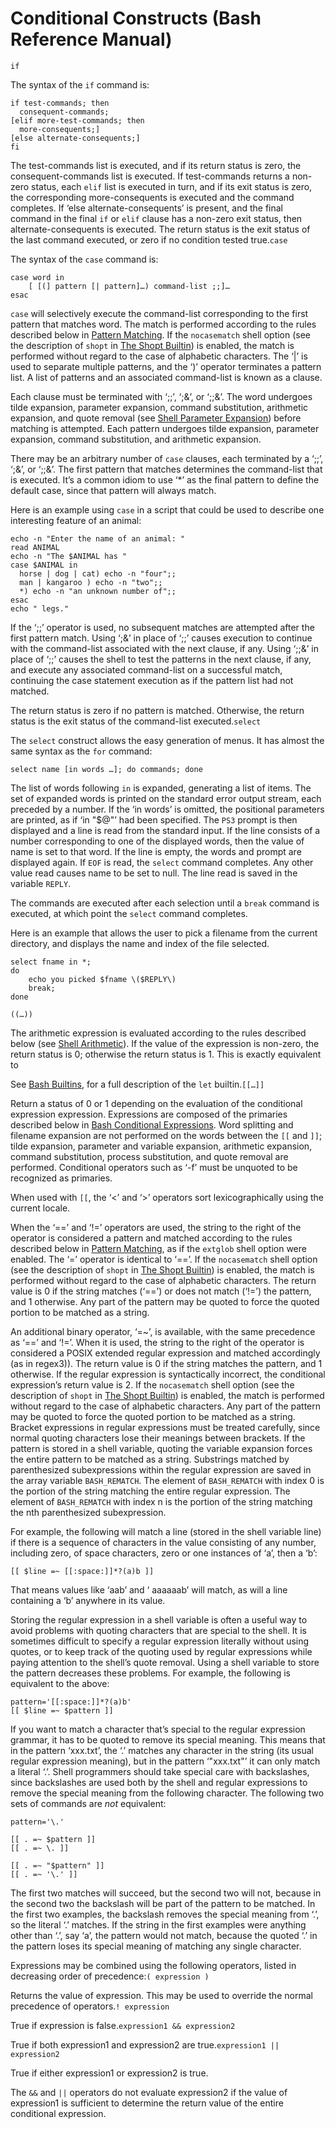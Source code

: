 # Conditional Constructs \(Bash Reference Manual\)

`if`

The syntax of the `if` command is:

```text
if test-commands; then
  consequent-commands;
[elif more-test-commands; then
  more-consequents;]
[else alternate-consequents;]
fi
```

The test-commands list is executed, and if its return status is zero, the consequent-commands list is executed. If test-commands returns a non-zero status, each `elif` list is executed in turn, and if its exit status is zero, the corresponding more-consequents is executed and the command completes. If ‘else alternate-consequents’ is present, and the final command in the final `if` or `elif` clause has a non-zero exit status, then alternate-consequents is executed. The return status is the exit status of the last command executed, or zero if no condition tested true.`case`

The syntax of the `case` command is:

```text
case word in
    [ [(] pattern [| pattern]…) command-list ;;]…
esac
```

`case` will selectively execute the command-list corresponding to the first pattern that matches word. The match is performed according to the rules described below in [Pattern Matching](pattern-matching-bash-reference-manual.md#Pattern-Matching). If the `nocasematch` shell option \(see the description of `shopt` in [The Shopt Builtin](the-shopt-builtin-bash-reference-manual.md#The-Shopt-Builtin)\) is enabled, the match is performed without regard to the case of alphabetic characters. The ‘\|’ is used to separate multiple patterns, and the ‘\)’ operator terminates a pattern list. A list of patterns and an associated command-list is known as a clause.

Each clause must be terminated with ‘;;’, ‘;&’, or ‘;;&’. The word undergoes tilde expansion, parameter expansion, command substitution, arithmetic expansion, and quote removal \(see [Shell Parameter Expansion](shell-parameter-expansion-bash-reference-manual.md#Shell-Parameter-Expansion)\) before matching is attempted. Each pattern undergoes tilde expansion, parameter expansion, command substitution, and arithmetic expansion.

There may be an arbitrary number of `case` clauses, each terminated by a ‘;;’, ‘;&’, or ‘;;&’. The first pattern that matches determines the command-list that is executed. It’s a common idiom to use ‘\*’ as the final pattern to define the default case, since that pattern will always match.

Here is an example using `case` in a script that could be used to describe one interesting feature of an animal:

```text
echo -n "Enter the name of an animal: "
read ANIMAL
echo -n "The $ANIMAL has "
case $ANIMAL in
  horse | dog | cat) echo -n "four";;
  man | kangaroo ) echo -n "two";;
  *) echo -n "an unknown number of";;
esac
echo " legs."
```

If the ‘;;’ operator is used, no subsequent matches are attempted after the first pattern match. Using ‘;&’ in place of ‘;;’ causes execution to continue with the command-list associated with the next clause, if any. Using ‘;;&’ in place of ‘;;’ causes the shell to test the patterns in the next clause, if any, and execute any associated command-list on a successful match, continuing the case statement execution as if the pattern list had not matched.

The return status is zero if no pattern is matched. Otherwise, the return status is the exit status of the command-list executed.`select`

The `select` construct allows the easy generation of menus. It has almost the same syntax as the `for` command:

```text
select name [in words …]; do commands; done
```

The list of words following `in` is expanded, generating a list of items. The set of expanded words is printed on the standard error output stream, each preceded by a number. If the ‘in words’ is omitted, the positional parameters are printed, as if ‘in "$@"’ had been specified. The `PS3` prompt is then displayed and a line is read from the standard input. If the line consists of a number corresponding to one of the displayed words, then the value of name is set to that word. If the line is empty, the words and prompt are displayed again. If `EOF` is read, the `select` command completes. Any other value read causes name to be set to null. The line read is saved in the variable `REPLY`.

The commands are executed after each selection until a `break` command is executed, at which point the `select` command completes.

Here is an example that allows the user to pick a filename from the current directory, and displays the name and index of the file selected.

```text
select fname in *;
do
	echo you picked $fname \($REPLY\)
	break;
done
```

`((…))`

The arithmetic expression is evaluated according to the rules described below \(see [Shell Arithmetic](shell-arithmetic-bash-reference-manual.md#Shell-Arithmetic)\). If the value of the expression is non-zero, the return status is 0; otherwise the return status is 1. This is exactly equivalent to

See [Bash Builtins](bash-builtins-bash-reference-manual.md#Bash-Builtins), for a full description of the `let` builtin.`[[…]]`

Return a status of 0 or 1 depending on the evaluation of the conditional expression expression. Expressions are composed of the primaries described below in [Bash Conditional Expressions](bash-conditional-expressions-bash-reference-manual.md#Bash-Conditional-Expressions). Word splitting and filename expansion are not performed on the words between the `[[` and `]]`; tilde expansion, parameter and variable expansion, arithmetic expansion, command substitution, process substitution, and quote removal are performed. Conditional operators such as ‘-f’ must be unquoted to be recognized as primaries.

When used with `[[`, the ‘&lt;’ and ‘&gt;’ operators sort lexicographically using the current locale.

When the ‘==’ and ‘!=’ operators are used, the string to the right of the operator is considered a pattern and matched according to the rules described below in [Pattern Matching](pattern-matching-bash-reference-manual.md#Pattern-Matching), as if the `extglob` shell option were enabled. The ‘=’ operator is identical to ‘==’. If the `nocasematch` shell option \(see the description of `shopt` in [The Shopt Builtin](the-shopt-builtin-bash-reference-manual.md#The-Shopt-Builtin)\) is enabled, the match is performed without regard to the case of alphabetic characters. The return value is 0 if the string matches \(‘==’\) or does not match \(‘!=’\) the pattern, and 1 otherwise. Any part of the pattern may be quoted to force the quoted portion to be matched as a string.

An additional binary operator, ‘=~’, is available, with the same precedence as ‘==’ and ‘!=’. When it is used, the string to the right of the operator is considered a POSIX extended regular expression and matched accordingly \(as in regex3\)\). The return value is 0 if the string matches the pattern, and 1 otherwise. If the regular expression is syntactically incorrect, the conditional expression’s return value is 2. If the `nocasematch` shell option \(see the description of `shopt` in [The Shopt Builtin](the-shopt-builtin-bash-reference-manual.md#The-Shopt-Builtin)\) is enabled, the match is performed without regard to the case of alphabetic characters. Any part of the pattern may be quoted to force the quoted portion to be matched as a string. Bracket expressions in regular expressions must be treated carefully, since normal quoting characters lose their meanings between brackets. If the pattern is stored in a shell variable, quoting the variable expansion forces the entire pattern to be matched as a string. Substrings matched by parenthesized subexpressions within the regular expression are saved in the array variable `BASH_REMATCH`. The element of `BASH_REMATCH` with index 0 is the portion of the string matching the entire regular expression. The element of `BASH_REMATCH` with index n is the portion of the string matching the nth parenthesized subexpression.

For example, the following will match a line \(stored in the shell variable line\) if there is a sequence of characters in the value consisting of any number, including zero, of space characters, zero or one instances of ‘a’, then a ‘b’:

```text
[[ $line =~ [[:space:]]*?(a)b ]]
```

That means values like ‘aab’ and ‘ aaaaaab’ will match, as will a line containing a ‘b’ anywhere in its value.

Storing the regular expression in a shell variable is often a useful way to avoid problems with quoting characters that are special to the shell. It is sometimes difficult to specify a regular expression literally without using quotes, or to keep track of the quoting used by regular expressions while paying attention to the shell’s quote removal. Using a shell variable to store the pattern decreases these problems. For example, the following is equivalent to the above:

```text
pattern='[[:space:]]*?(a)b'
[[ $line =~ $pattern ]]
```

If you want to match a character that’s special to the regular expression grammar, it has to be quoted to remove its special meaning. This means that in the pattern ‘xxx.txt’, the ‘.’ matches any character in the string \(its usual regular expression meaning\), but in the pattern ‘"xxx.txt"’ it can only match a literal ‘.’. Shell programmers should take special care with backslashes, since backslashes are used both by the shell and regular expressions to remove the special meaning from the following character. The following two sets of commands are _not_ equivalent:

```text
pattern='\.'

[[ . =~ $pattern ]]
[[ . =~ \. ]]

[[ . =~ "$pattern" ]]
[[ . =~ '\.' ]]
```

The first two matches will succeed, but the second two will not, because in the second two the backslash will be part of the pattern to be matched. In the first two examples, the backslash removes the special meaning from ‘.’, so the literal ‘.’ matches. If the string in the first examples were anything other than ‘.’, say ‘a’, the pattern would not match, because the quoted ‘.’ in the pattern loses its special meaning of matching any single character.

Expressions may be combined using the following operators, listed in decreasing order of precedence:`( expression )`

Returns the value of expression. This may be used to override the normal precedence of operators.`! expression`

True if expression is false.`expression1 && expression2`

True if both expression1 and expression2 are true.`expression1 || expression2`

True if either expression1 or expression2 is true.

The `&&` and `||` operators do not evaluate expression2 if the value of expression1 is sufficient to determine the return value of the entire conditional expression.

